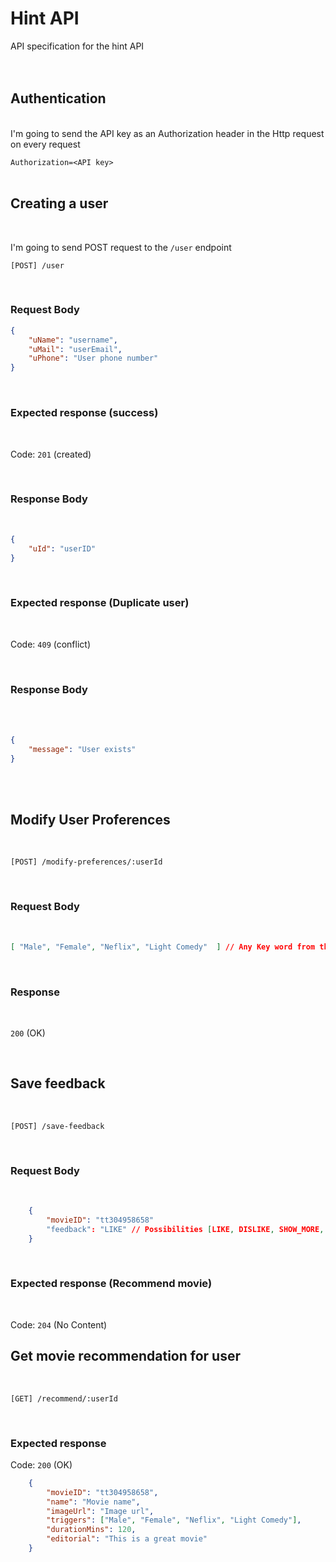 Hint API
==========

API specification for the hint API 
<br>
<br>
<br>

## Authentication
<br>
I'm going to send the API key as an Authorization header in the Http request on every request

`Authorization=<API key>`
<br>
<br>

## Creating a user

<br>

I'm going to send POST request to the `/user` endpoint
<br>

`[POST] /user`

<br>

### Request Body
```json
{
    "uName": "username",
    "uMail": "userEmail",
    "uPhone": "User phone number"
}
```
<br>

### Expected response (success)

<br>

Code:
`201` (created)

<br>

### Response Body

<br>

```json
{
    "uId": "userID"
}
```
<br>

### Expected response (Duplicate user)

<br>

Code:
`409` (conflict)

<br>

### Response Body

<br>
<br>

```json
{
    "message": "User exists"
}
```

<br>
<br>

## Modify User Proferences

<br>

`[POST] /modify-preferences/:userId`

<br>

### Request Body

<br>

```json
[ "Male", "Female", "Neflix", "Light Comedy"  ] // Any Key word from the keywords array
```

<br>

### Response

<br>

`200` (OK)

<br>

## Save feedback

<br>

`[POST] /save-feedback`

<br>

### Request Body
<br>

```json
    {
        "movieID": "tt304958658"
        "feedback": "LIKE" // Possibilities [LIKE, DISLIKE, SHOW_MORE, SHOW_LESS, SEEN]
    }
```
<br>

### Expected response (Recommend movie)

<br>

Code:
`204` (No Content)

## Get movie recommendation for user

<br>

`[GET] /recommend/:userId`

<br>

### Expected response

Code:
`200` (OK)

```json
    {
        "movieID": "tt304958658",
        "name": "Movie name",
        "imageUrl": "Image url",
        "triggers": ["Male", "Female", "Neflix", "Light Comedy"],
        "durationMins": 120,
        "editorial": "This is a great movie"
    }
```

<br>

